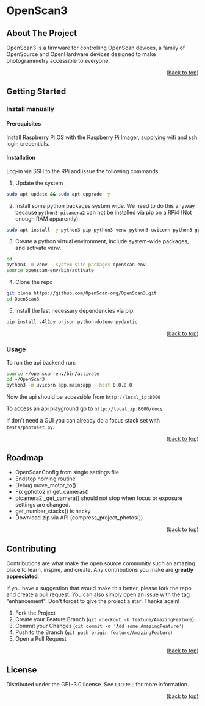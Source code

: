 <div id="top"></div>

# OpenScan3

<!-- ABOUT THE PROJECT -->
## About The Project

OpenScan3 is a firmware for controlling OpenScan devices, a family of OpenSource and OpenHardware devices designed to make photogrammetry accessible to everyone.

<p align="right">(<a href="#top">back to top</a>)</p>

<!-- GETTING STARTED -->
## Getting Started

### Install manually

#### Prerequisites

Install Raspberry Pi OS with the [Raspberry Pi Imager](https://www.raspberrypi.com/software/), supplying wifi and ssh login credentials. 

#### Installation

Log-in via SSH to the RPi and issue the following commands. 

1. Update the system

```sh
sudo apt update && sudo apt upgrade -y
```

2. Install some python packages system wide. 
We need to do this anyway because `python3-picamera2` can not be installed via pip on a RPi4 (Not enough RAM apparently). 

```sh
sudo apt install -y python3-pip python3-venv python3-uvicorn python3-gphoto2 python3-pillow python3-picamera2 python3-matplotlib python3-fastapi python3-numpy python3-rpi.gpio python3-libcamera
```

3. Create a python virtual environment, include system-wide packages, and activate venv. 

```sh
cd
python3 -m venv --system-site-packages openscan-env
source openscan-env/bin/activate
```

4. Clone the repo

```sh
git clone https://github.com/OpenScan-org/OpenScan3.git
cd OpenScan3
```

5. Install the last necessary dependencies via pip. 

```sh
pip install v4l2py orjson python-dotenv pydantic
```

<p align="right">(<a href="#top">back to top</a>)</p>

<!-- USAGE EXAMPLES -->
### Usage

To run the api backend run:
```sh
source ~/openscan-env/bin/activate
cd ~/OpenScan3
python3 -m uvicorn app.main:app --host 0.0.0.0
```

Now the api should be accessible from `http://local_ip:8000`

To access an api playground go to `http://local_ip:8000/docs`

If don't need a GUI you can already do a focus stack set with `tests/photoset.py`. 



<p align="right">(<a href="#top">back to top</a>)</p>

<!-- ROADMAP -->
## Roadmap

- OpenScanConfig from single settings file
- Endstop homing routine
- Debug move_motor_to()
- Fix gphoto2 in get_cameras()
- picamera2 _get_camera() should not stop when focus or exposure settings are changed. 
- get_number_stacks() is hacky
- Download zip via API (compress_project_photos())

<p align="right">(<a href="#top">back to top</a>)</p>



<!-- CONTRIBUTING -->
## Contributing

Contributions are what make the open source community such an amazing place to learn, inspire, and create. Any contributions you make are **greatly appreciated**.

If you have a suggestion that would make this better, please fork the repo and create a pull request. You can also simply open an issue with the tag "enhancement".
Don't forget to give the project a star! Thanks again!

1. Fork the Project
2. Create your Feature Branch (`git checkout -b feature/AmazingFeature`)
3. Commit your Changes (`git commit -m 'Add some AmazingFeature'`)
4. Push to the Branch (`git push origin feature/AmazingFeature`)
5. Open a Pull Request

<p align="right">(<a href="#top">back to top</a>)</p>



<!-- LICENSE -->
## License

Distributed under the GPL-3.0 license. See `LICENSE` for more information.

<p align="right">(<a href="#top">back to top</a>)</p>


